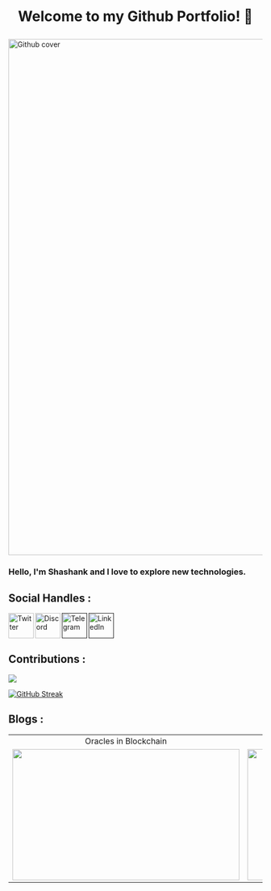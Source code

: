 
# <p align="center">Welcome to my Github Portfolio! 👋</p>

<img src="https://i.postimg.cc/QC66qgvC/0x-Shax2nk-New.gif" alt="Github cover" width="1024"> </img>




### Hello, I'm Shashank and I love to explore new technologies.

<!--
**0xShax2nk/0xShax2nk** is a ✨ _special_ ✨ repository because its `README.md` (this file) appears on your GitHub profile.

Here are some ideas to get you started:

- 🔭 I’m currently working on ...
- 🌱 I’m currently learning ...
- 👯 I’m looking to collaborate on ...
- 🤔 I’m looking for help with ...
- 💬 Ask me about ...
- 📫 How to reach me: ...
- 😄 Pronouns: ...
- ⚡ Fun fact: ...
-->



 ## Social Handles :
 
 
 <a href="https://twitter.com/Shashanks__07"> <img align="left" src="https://cdn-icons-png.flaticon.com/512/1409/1409937.png" alt="Twitter" width="50px" > </img> </a>
 <a href="Shax2nk.in#2989"> <img align="left" src="https://cdn-icons-png.flaticon.com/512/2335/2335349.png" alt="Discord" width="50px" > </img> </a>
 <a href=""> <img align="left" src="https://cdn-icons-png.flaticon.com/512/2504/2504941.png" alt="Telegram" width="50px" > </img> </a>
 <a href=""> <img align="" src="https://cdn-icons-png.flaticon.com/512/2504/2504923.png" alt="LinkedIn" width="50px" > </img> </a>

## Contributions : 

<img 
   src="https://github-readme-stats.vercel.app/api?username=0xShax2nk&show_icons=true&theme=neon-dark" 
/>
  
[![GitHub Streak](https://streak-stats.demolab.com?user=0xShax2nk&theme=github-dark-blue)](https://git.io/streak-stats)





<!-- <div style="display: flex; justify-content: space-between;">
<div>

 | [![Blogs](https://wsrv.nl/?url=https%3A%2F%2Fcodedamn-blog.s3.amazonaws.com%2Fwp-content%2Fuploads%2F2022%2F09%2F25180327%2FRandom-numbers-in-solidity.png&w=420&q=70&output=webp)](https://codedamn.com/news/solidity/generate-a-random-number) |
 |:--:| 
 | *Random Numbers in Solidity* |
   
  </div>
 
 <div>

 | [![Blogs](https://wsrv.nl/?url=https%3A%2F%2Fcodedamn-blog.s3.amazonaws.com%2Fwp-content%2Fuploads%2F2022%2F09%2F25180327%2FRandom-numbers-in-solidity.png&w=420&q=70&output=webp)](https://codedamn.com/news/solidity/generate-a-random-number) |
 |:--:| 
 | *Random Numbers in Solidity* |
   
  </div>

 </div> -->
 
 
 
 
## Blogs : 
 
 <table>
  <tr>
    <td align="center"> Oracles in Blockchain </td>
    <td align="center"> Random Numbers in Solidity </td>
    
  </tr>
  <tr>
    <td> <a href="https://codedamn.com/news/blockchain/what-are-oracles-in-blockchain" target="_blank" rel=”noreferrer”> <img src="https://wsrv.nl/?url=https%3A%2F%2Fcodedamn-blog.s3.amazonaws.com%2Fwp-content%2Fuploads%2F2022%2F10%2F20120417%2FOracles.png&w=1280&q=70&output=webp" width=450 height=260> </a> </td>
    <td> <a href="https://codedamn.com/news/solidity/generate-a-random-number" target="_blank" rel=”noreferrer”> <img src="https://wsrv.nl/?url=https%3A%2F%2Fcodedamn-blog.s3.amazonaws.com%2Fwp-content%2Fuploads%2F2022%2F09%2F25180327%2FRandom-numbers-in-solidity.png&w=1280&q=70&output=webp" width=450 height=260> </a> </td>
   
  </tr>
 </table>
 
 


